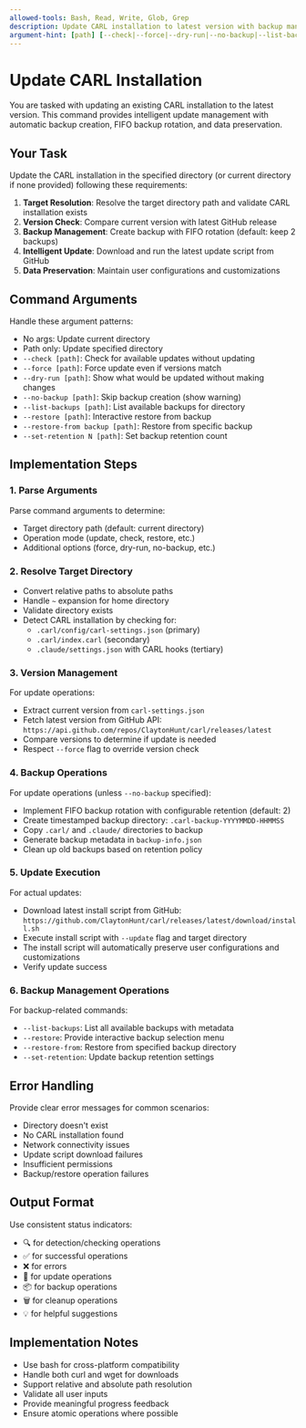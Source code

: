 ```yaml
---
allowed-tools: Bash, Read, Write, Glob, Grep
description: Update CARL installation to latest version with backup management
argument-hint: [path] [--check|--force|--dry-run|--no-backup|--list-backups|--restore|--restore-from backup|--set-retention N]
---
```


# Update CARL Installation

You are tasked with updating an existing CARL installation to the latest version. This command provides intelligent update management with automatic backup creation, FIFO backup rotation, and data preservation.

## Your Task

Update the CARL installation in the specified directory (or current directory if none provided) following these requirements:

1. **Target Resolution**: Resolve the target directory path and validate CARL installation exists
2. **Version Check**: Compare current version with latest GitHub release
3. **Backup Management**: Create backup with FIFO rotation (default: keep 2 backups)
4. **Intelligent Update**: Download and run the latest update script from GitHub
5. **Data Preservation**: Maintain user configurations and customizations

## Command Arguments

Handle these argument patterns:
- No args: Update current directory
- Path only: Update specified directory
- `--check [path]`: Check for available updates without updating
- `--force [path]`: Force update even if versions match
- `--dry-run [path]`: Show what would be updated without making changes
- `--no-backup [path]`: Skip backup creation (show warning)
- `--list-backups [path]`: List available backups for directory
- `--restore [path]`: Interactive restore from backup
- `--restore-from backup [path]`: Restore from specific backup
- `--set-retention N [path]`: Set backup retention count

## Implementation Steps

### 1. Parse Arguments
Parse command arguments to determine:
- Target directory path (default: current directory)
- Operation mode (update, check, restore, etc.)
- Additional options (force, dry-run, no-backup, etc.)

### 2. Resolve Target Directory
- Convert relative paths to absolute paths
- Handle `~` expansion for home directory
- Validate directory exists
- Detect CARL installation by checking for:
  - `.carl/config/carl-settings.json` (primary)
  - `.carl/index.carl` (secondary)
  - `.claude/settings.json` with CARL hooks (tertiary)

### 3. Version Management
For update operations:
- Extract current version from `carl-settings.json`
- Fetch latest version from GitHub API: `https://api.github.com/repos/ClaytonHunt/carl/releases/latest`
- Compare versions to determine if update is needed
- Respect `--force` flag to override version check

### 4. Backup Operations
For update operations (unless `--no-backup` specified):
- Implement FIFO backup rotation with configurable retention (default: 2)
- Create timestamped backup directory: `.carl-backup-YYYYMMDD-HHMMSS`
- Copy `.carl/` and `.claude/` directories to backup
- Generate backup metadata in `backup-info.json`
- Clean up old backups based on retention policy

### 5. Update Execution
For actual updates:
- Download latest install script from GitHub: `https://github.com/ClaytonHunt/carl/releases/latest/download/install.sh`
- Execute install script with `--update` flag and target directory
- The install script will automatically preserve user configurations and customizations
- Verify update success

### 6. Backup Management Operations
For backup-related commands:
- `--list-backups`: List all available backups with metadata
- `--restore`: Provide interactive backup selection menu
- `--restore-from`: Restore from specified backup directory
- `--set-retention`: Update backup retention settings

## Error Handling

Provide clear error messages for common scenarios:
- Directory doesn't exist
- No CARL installation found
- Network connectivity issues
- Update script download failures
- Insufficient permissions
- Backup/restore operation failures

## Output Format

Use consistent status indicators:
- 🔍 for detection/checking operations
- ✅ for successful operations  
- ❌ for errors
- 🔄 for update operations
- 📦 for backup operations
- 🗑️ for cleanup operations
- 💡 for helpful suggestions

## Implementation Notes

- Use bash for cross-platform compatibility
- Handle both curl and wget for downloads
- Support relative and absolute path resolution
- Validate all user inputs
- Provide meaningful progress feedback
- Ensure atomic operations where possible

